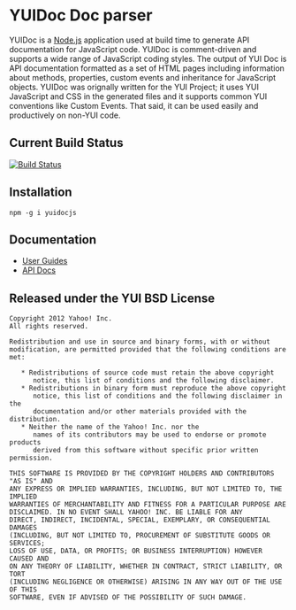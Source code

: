 YUIDoc Doc parser
=================

YUIDoc is a [Node.js](http://nodejs.org/) application used at build time to 
generate API documentation for JavaScript code. YUIDoc is comment-driven and supports a wide 
range of JavaScript coding styles. The output of YUI Doc is API documentation formatted as a 
set of HTML pages including information about methods, properties, custom events and 
inheritance for JavaScript objects. YUIDoc was orignally written for the YUI Project;
it uses YUI JavaScript and CSS in the generated files and it supports common YUI 
conventions like Custom Events. That said, it can be used easily and productively on non-YUI code.

Current Build Status
--------------------

[![Build Status](https://secure.travis-ci.org/davglass/yuidocjs.png?branch=master)](http://travis-ci.org/davglass/yuidocjs)

Installation
------------

    npm -g i yuidocjs


Documentation
-------------

   * [User Guides](http://davglass.github.com/yuidocjs/)
   * [API Docs](http://davglass.github.com/yuidocjs/api/)


Released under the YUI BSD License
----------------------------------

    Copyright 2012 Yahoo! Inc.
    All rights reserved.

    Redistribution and use in source and binary forms, with or without
    modification, are permitted provided that the following conditions are met:

       * Redistributions of source code must retain the above copyright
          notice, this list of conditions and the following disclaimer.
       * Redistributions in binary form must reproduce the above copyright
          notice, this list of conditions and the following disclaimer in the
          documentation and/or other materials provided with the distribution.
       * Neither the name of the Yahoo! Inc. nor the
          names of its contributors may be used to endorse or promote products
          derived from this software without specific prior written permission.

    THIS SOFTWARE IS PROVIDED BY THE COPYRIGHT HOLDERS AND CONTRIBUTORS "AS IS" AND
    ANY EXPRESS OR IMPLIED WARRANTIES, INCLUDING, BUT NOT LIMITED TO, THE IMPLIED
    WARRANTIES OF MERCHANTABILITY AND FITNESS FOR A PARTICULAR PURPOSE ARE
    DISCLAIMED. IN NO EVENT SHALL YAHOO! INC. BE LIABLE FOR ANY
    DIRECT, INDIRECT, INCIDENTAL, SPECIAL, EXEMPLARY, OR CONSEQUENTIAL DAMAGES
    (INCLUDING, BUT NOT LIMITED TO, PROCUREMENT OF SUBSTITUTE GOODS OR SERVICES;
    LOSS OF USE, DATA, OR PROFITS; OR BUSINESS INTERRUPTION) HOWEVER CAUSED AND
    ON ANY THEORY OF LIABILITY, WHETHER IN CONTRACT, STRICT LIABILITY, OR TORT
    (INCLUDING NEGLIGENCE OR OTHERWISE) ARISING IN ANY WAY OUT OF THE USE OF THIS
    SOFTWARE, EVEN IF ADVISED OF THE POSSIBILITY OF SUCH DAMAGE.
